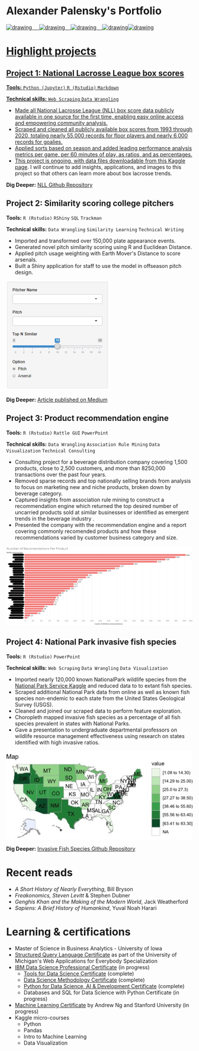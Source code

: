 # Alexander Palensky's Portfolio
 
<a href="https://www.linkedin.com/in/alexanderpalensky/"><img src="https://res.cloudinary.com/importdata/image/upload/v1595012354/linkedin_t9qiwy.png" alt="drawing" width="100"/> &nbsp;&nbsp;&nbsp;&nbsp;<a href="https://medium.com/@apalensky"><img src="https://res.cloudinary.com/importdata/image/upload/v1595012354/medium_mono_hoz0z5.png" alt="drawing" width="35"/>&nbsp;&nbsp;&nbsp;&nbsp;<a href="https://www.kaggle.com/apalensky"><img src="https://res.cloudinary.com/importdata/image/upload/v1595012924/kaggle_ksaktb.png" alt="drawing" width="75"/>&nbsp;&nbsp;&nbsp;&nbsp;<a href="https://twitter.com/AlPalensky"><img src="https://res.cloudinary.com/importdata/image/upload/v1595012924/Twitter_Logo_Blue_gbtagu.png" alt="drawing" width="40"/><a href="https://public.tableau.com/app/profile/alexander.palensky"><img src="https://public.tableau.com/app/assets/images/tableau-sparkle.png" alt="drawing" width="75"/>
  
# Highlight projects


## Project 1:  National Lacrosse League box scores
  **Tools:** `Python (Jupyter)` `R (Rstudio)` `Markdown`
  
  **Technical skills:** `Web Scraping` `Data Wrangling`
  
* Made all National Lacrosse League (NLL) box score data publicly available in one source for the first time, enabling easy online access and empowering community analysis.
* Scraped and cleaned all publicly available box scores from 1993 through 2020, totaling nearly 55,000 records for floor players and nearly 6,000 records for goalies.
* Applied sorts based on season and added leading performance analysis metrics per game, per 60 minutes of play, as ratios, and as percentages.
* This project is ongoing, with data files downloadable from this [Kaggle page](https://www.kaggle.com/apalensky/nll-statistics). I will continue to add insights, applications, and images to this project so that others can learn more about box lacrosse trends.
  
 **Dig Deeper:** [NLL Github Repository](https://github.com/apalensky/NLL)


## Project 2: Similarity scoring college pitchers
 **Tools:** `R (Rstudio)` `RShiny` `SQL` `Trackman`
 
 **Technical skills:** `Data Wrangling` `Similarity Learning` `Technical Writing`
 
* Imported and transformed over 150,000 plate appearance events.
* Generated novel pitch similarity scoring using R and Euclidean Distance.
* Applied pitch usage weighting with Earth Mover's Distance to score arsenals.
* Built a Shiny application for staff to use the model in offseason pitch design.

![](/images/PSShiny.png)
 
 **Dig Deeper:** [Article published on Medium](https://medium.com/iowabaseballmanagers/similarity-scoring-college-pitchers-8332fc5860b6)


## Project 3: Product recommendation engine
 **Tools:** `R (Rstudio)` `Rattle GUI` `PowerPoint`
 
 **Technical skills:** `Data Wrangling` `Association Rule Mining` `Data Visualization` `Technical Consulting`
 
* Consulting project for a beverage distribution company covering 1,500 products, close to 2,500 customers, and more than 8250,000 transactions over the past four years.
* Removed sparse records and top nationally selling brands from analysis to focus on marketing new and niche products, broken down by beverage category.
* Captured insights from association rule mining to construct a recommendation engine which returned the top desired number of uncarried products sold at similar businesses or identified as emergent trends in the beverage industry .
* Presented the company with the recommendation engine and a report covering commonly recomended products and how these recommendations varied by customer business category and size.

![](/images/DrinkProducts.png)


## Project 4: National Park invasive fish species
 **Tools:** `R (Rstudio)` `PowerPoint`
  
 **Technical skills:** `Web Scraping` `Data Wrangling` `Data Visualization`
 
* Imported nearly 120,000 known NationalPark wildlife species from the [National Park Service Kaggle](https://www.kaggle.com/nationalparkservice/park-biodiversity) and reduced data to to extant fish species.
* Scraped additional National Park data from online as well as known fish species non-endemic to each state from the United States Geological Survey (USGS).
* Cleaned and joined our scraped data to perform feature exploration.
* Choropleth mapped invasive fish species as a percentage of all fish species prevalent in states with National Parks.
* Gave a presentation to undergraduate departmental professors on wildlife resource management effectiveness using research on states identified with high invasive ratios.

![](/images/Choropleth_Map.jpeg)
 
 **Dig Deeper:** [Invasive Fish Species Github Repository](https://github.com/apalensky/Invasive_Fish_Project)


# Recent reads
* *A Short History of Nearly Everything*, Bill Bryson
* *Freakonomics, Steven Levitt* & Stephen Dubner
* *Genghis Khan and the Making of the Modern World*, Jack Weatherford
* *Sapiens: A Brief History of Humankind*, Yuval Noah Harari

# Learning & certifications
* Master of Science in Business Analytics - University of Iowa
* [Structured Query Language Certificate](https://www.coursera.org/account/accomplishments/verify/HD2QTLX2KCBX) as part of the University of Michigan's Web Applications for Everybody Specialization
* [IBM Data Science Professional Certificate](https://www.coursera.org/professional-certificates/ibm-data-science?utm_source=IBM&utm_medium=institutions&utm_campaign=IBMBadge) (in progress)
  + [Tools for Data Science Certificate](https://coursera.org/share/43dc1e158b89d7872edf296c90461809) (complete)
  + [Data Science Methodology Certificate](https://coursera.org/share/e7bc9f187241a3b6854c4e71f364ca94) (complete)
  + [Python for Data Science, AI & Development Certificate](https://www.coursera.org/account/accomplishments/certificate/TD6P8BJU3R2W) (complete)
  + Databases and SQL for Data Science with Python Certificate (in progress)
* [Machine Learning Certificate](https://www.coursera.org/learn/machine-learning?ranMID=40328&ranEAID=vedj0cWlu2Y&ranSiteID=vedj0cWlu2Y-8dRCR5wLniZ9fWtm.KyXfQ&siteID=vedj0cWlu2Y-8dRCR5wLniZ9fWtm.KyXfQ&utm_content=10&utm_medium=partners&utm_source=linkshare&utm_campaign=vedj0cWlu2Y) by Andrew Ng and Stanford University (in progress)
* Kaggle micro-courses
  + Python
  + Pandas
  + Intro to Machine Learning
  + Data Visualization
